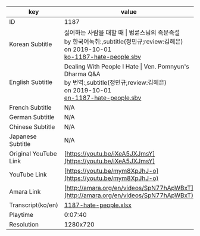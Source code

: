 |  key  |  value  |
|-------|---------|
| ID            | 1187 |
| Korean Subtitle | 싫어하는 사람을 대할 때 \| 법륜스님의 즉문즉설<br>by 한국어녹취:,subtitle(정민규;review:김혜은)<br>on 2019-10-01<br>[ko-1187-hate-people.sbv](https://github.com/jungtosociety/dharma-qna/raw/master/sub/1187/ko-1187-hate-people.sbv)<br>|
| English Subtitle | Dealing With People I Hate \| Ven. Pomnyun's Dharma Q&A<br>by 번역:,subtitle(정민규;review:김혜은)<br>on 2019-10-01<br>[en-1187-hate-people.sbv](https://github.com/jungtosociety/dharma-qna/raw/master/sub/1187/en-1187-hate-people.sbv)<br>|
| French Subtitle | N/A |
| German Subtitle | N/A |
| Chinese Subtitle | N/A |
| Japanese Subtitle | N/A |
| Original YouTube Link  | [https://youtu.be/iXeA5JXJmsY](https://youtu.be/iXeA5JXJmsY) |
| YouTube Link  | [https://youtu.be/mym8XpJhJ-o](https://youtu.be/mym8XpJhJ-o) |
| Amara Link    | [http://amara.org/en/videos/SpN77hApWBxT](http://amara.org/en/videos/SpN77hApWBxT) |
| Transcript(ko/en) | [1187-hate-people.xlsx](https://github.com/jungtosociety/dharma-qna/raw/master/sub/1187/1187-hate-people.xlsx) |
| Playtime | 0:07:40 |
| Resolution | 1280x720|
